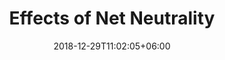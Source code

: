 ---
title: "Effects of Net Neutrality"
date: 2018-12-29T11:02:05+06:00
icon: "ti-help-alt"
description: "Lorem ipsum dolor sit amet ipsum dolor sit amet ipsum dolor sit amet"
type : "docs"
draft: false
---